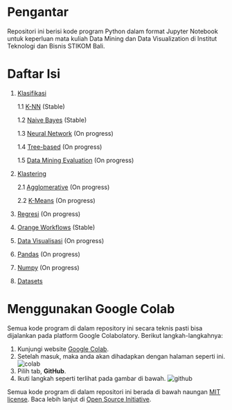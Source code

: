 # Pengantar

Repositori ini berisi kode program Python dalam format Jupyter Notebook untuk keperluan mata kuliah Data Mining dan Data Visualization di Institut Teknologi dan Bisnis STIKOM Bali.

# Daftar Isi
1. [Klasifikasi](https://github.com/rudyhendrawn/data-course/tree/main/data-mining/classification)
    
    1.1 [K-NN](https://github.com/rudyhendrawn/data-course/blob/main/data-mining/classification/k-nn.ipynb) (Stable)
    
    1.2 [Naive Bayes](https://github.com/rudyhendrawn/data-course/blob/main/data-mining/classification/naive-bayes.ipynb) (Stable)
    
    1.3 [Neural Network](https://github.com/rudyhendrawn/data-course/blob/main/data-mining/classification/neural-network.ipynb) (On progress)
    
    1.4 [Tree-based](https://github.com/rudyhendrawn/data-course/blob/main/data-mining/classification/decision-tree.ipynb) (On progress)
    
    1.5 [Data Mining Evaluation](https://github.com/rudyhendrawn/data-course/blob/main/data-mining/classification/data-mining-evaluation.ipynb) (On progress)
2. [Klastering](https://github.com/rudyhendrawn/data-course/tree/main/data-mining/clustering)
    
    2.1 [Agglomerative](https://github.com/rudyhendrawn/data-course/blob/main/data-mining/clustering/agglomerative.ipynb) (On progress)
    
    2.2 [K-Means](https://github.com/rudyhendrawn/data-course/blob/main/data-mining/clustering/k-means.ipynb) (On progress)

3. [Regresi](https://github.com/rudyhendrawn/data-course/tree/main/data-mining/regression) (On progress)

4. [Orange Workflows](https://github.com/rudyhendrawn/data-course/tree/main/data-mining/orange-workflows) (Stable)
5. [Data Visualisasi](https://github.com/rudyhendrawn/data-course/tree/main/data-visualization) (On progress)
6. [Pandas](https://github.com/rudyhendrawn/data-course/tree/main/pandas) (On progress)
7. [Numpy](https://github.com/rudyhendrawn/data-course/tree/main/numpy) (On progress)
8. [Datasets](https://github.com/rudyhendrawn/data-course/tree/main/datasets)

# Menggunakan Google Colab
Semua kode program di dalam repository ini secara teknis pasti bisa dijalankan pada platform Google Colabolatory. Berikut langkah-langkahnya:
1. Kunjungi website [Google Colab](https://colab.research.google.com/).
2. Setelah masuk, maka anda akan dihadapkan dengan halaman seperti ini. 
![colab](img/ss-2.png)
3. Pilih tab, **GitHub**.
4. Ikuti langkah seperti terlihat pada gambar di bawah. ![github](img/ss-3.png)

Semua kode program di dalam repositori ini berada di bawah naungan [MIT license](LICENSE-CODE). Baca lebih lanjut di [Open Source Initiative](https://opensource.org/licenses/MIT).

